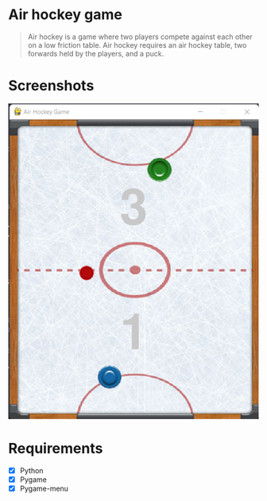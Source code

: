 # Air hockey game
> Air hockey is a game where two players compete against each other on a low friction table. Air hockey requires an air hockey table, two forwards held by the players, and a puck.

# Screenshots
![Main menu](screenshots/game.png)

# Requirements
- [x] Python
- [x] Pygame
- [x] Pygame-menu
